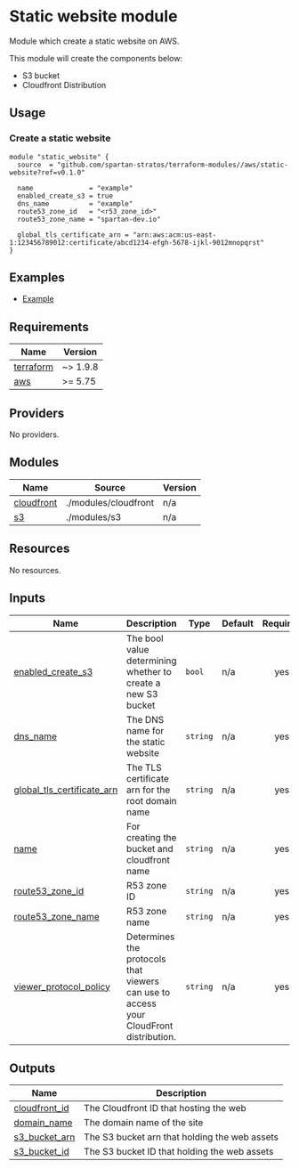# Static website module
Module which create a static website on AWS.

This module will create the components below:
- S3 bucket
- Cloudfront Distribution

## Usage
### Create a static website
```hcl
module "static_website" {
  source  = "github.com/spartan-stratos/terraform-modules//aws/static-website?ref=v0.1.0"

  name              = "example"
  enabled_create_s3 = true
  dns_name          = "example"
  route53_zone_id   = "<r53_zone_id>"
  route53_zone_name = "spartan-dev.io"

  global_tls_certificate_arn = "arn:aws:acm:us-east-1:123456789012:certificate/abcd1234-efgh-5678-ijkl-9012mnopqrst"
}
```

## Examples
- [Example](./examples/complete/)

<!-- BEGIN_TF_DOCS -->
## Requirements

| Name | Version  |
|------|----------|
| <a name="requirement_terraform"></a> [terraform](#requirement\_terraform) | ~> 1.9.8 |
| <a name="requirement_aws"></a> [aws](#requirement\_aws) | \>= 5.75 |

## Providers

No providers.

## Modules

| Name | Source | Version |
|------|--------|---------|
| <a name="module_cloudfront"></a> [cloudfront](#module\_cloudfront) | ./modules/cloudfront | n/a |
| <a name="module_s3"></a> [s3](#module\_s3) | ./modules/s3 | n/a |

## Resources

No resources.

## Inputs

| Name                                                                                                                   | Description                                                  | Type     | Default | Required |
|------------------------------------------------------------------------------------------------------------------------|--------------------------------------------------------------|----------|---------|:--------:|
| <a name="input_enabled_create_s3"></a> [enabled\_create\_s3](#input\_enabled\_create\_s3)                              | The bool value determining whether to create a new S3 bucket | `bool`   | n/a     |   yes    |
| <a name="input_dns_name"></a> [dns\_name](#input\_dns\_name)                                                           | The DNS name for the static website                          | `string` | n/a     |   yes    |
| <a name="input_global_tls_certificate_arn"></a> [global\_tls\_certificate\_arn](#input\_global\_tls\_certificate\_arn) | The TLS certificate arn for the root domain name             | `string` | n/a     |   yes    |
| <a name="input_name"></a> [name](#input\_name)                                                                         | For creating the bucket and cloudfront name                  | `string` | n/a     |   yes    |
| <a name="input_route53_zone_id"></a> [route53\_zone\_id](#input\_route53\_zone\_id)                                    | R53 zone ID                                                  | `string` | n/a     |   yes    |
| <a name="input_route53_zone_name"></a> [route53\_zone\_name](#input\_route53\_zone\_name)                              | R53 zone name                                                | `string` | n/a     |   yes    |
| <a name="input_viewer_protocol_policy"></a> [viewer\_protocol\_policy](#input\_viewer\_protocol\_policy) | Determines the protocols that viewers can use to access your CloudFront distribution. | `string` | n/a | yes |

## Outputs

| Name | Description |
|------|-------------|
| <a name="output_cloudfront_id"></a> [cloudfront\_id](#output\_cloudfront\_id) | The Cloudfront ID that hosting the web |
| <a name="output_domain_name"></a> [domain\_name](#output\_domain\_name) | The domain name of the site |
| <a name="output_s3_bucket_arn"></a> [s3\_bucket\_arn](#output\_s3\_bucket\_arn) | The S3 bucket arn that holding the web assets |
| <a name="output_s3_bucket_id"></a> [s3\_bucket\_id](#output\_s3\_bucket\_id) | The S3 bucket ID that holding the web assets |
<!-- END_TF_DOCS -->
